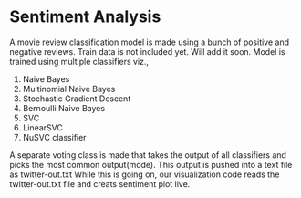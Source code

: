 # Sentiment Analysis
A movie review classification model is made using a bunch of positive and negative reviews. 
Train data is not included yet. Will add it soon. 
Model is trained using multiple classifiers viz., 
  1. Naive Bayes 
  2. Multinomial Naive Bayes
  3. Stochastic Gradient Descent 
  4. Bernoulli Naive Bayes 
  5. SVC 
  6. LinearSVC 
  7. NuSVC classifier

A separate voting class is made that takes the output of all classifiers and picks the most common output(mode).
This output is pushed into a text file as twitter-out.txt
While this is going on, our visualization code reads the twitter-out.txt file and creats sentiment plot live.
